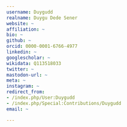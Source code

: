 ```yaml
---
username: Duygudd
realname: Duygu Dede Sener
website: ~
affiliation: ~
bio: ~
github: ~
orcid: 0000-0001-6766-4977
linkedin: ~
googlescholar: ~
wikidata: Q113518033
twitter: ~
mastodon-url: ~
meta: ~
instagram: ~
redirect_from:
- /index.php/User:Duygudd
- /index.php/Special:Contributions/Duygudd
email: ~

---
```

